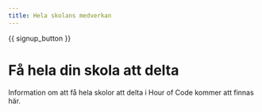 ```yaml
---
title: Hela skolans medverkan
---
```


{{ signup_button }}

# Få hela din skola att delta

Information om att få hela skolor att delta i Hour of Code kommer att finnas här.